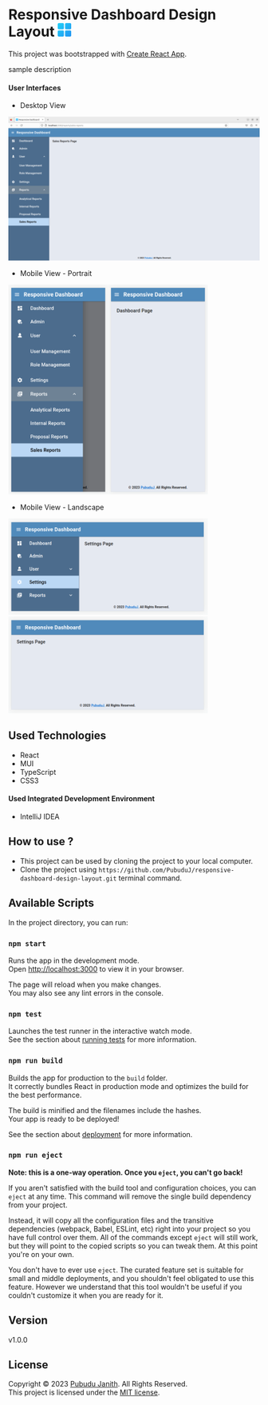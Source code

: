 # Responsive Dashboard Design Layout <img src="public/favicon.png" alt="header-logo" width="27px"/>

This project was bootstrapped with [Create React App](https://github.com/facebook/create-react-app).

sample description

#### User Interfaces

- Desktop View<br>

<img src="assets/desktop-view.png" alt="roll-back" width="800px"/>

- Mobile View - Portrait<br>

<img src="assets/mobile-view-portrait-1.png" alt="roll-back" width="200px"/><img src="assets/mobile-view-portrait-2.png" alt="roll-back" width="200px"/>

- Mobile View - Landscape<br>

<img src="assets/mobile-view-landscape-1.png" alt="roll-back" width="400px"/><img src="assets/mobile-view-landscape-2.png" alt="roll-back" width="400px"/>

## Used Technologies

- React
- MUI
- TypeScript
- CSS3

#### Used Integrated Development Environment
- IntelliJ IDEA

## How to use ?
- This project can be used by cloning the
  project to your local computer.
- Clone the project using `https://github.com/PubuduJ/responsive-dashboard-design-layout.git` terminal command.


## Available Scripts

In the project directory, you can run:

### `npm start`

Runs the app in the development mode.\
Open [http://localhost:3000](http://localhost:3000) to view it in your browser.

The page will reload when you make changes.\
You may also see any lint errors in the console.

### `npm test`

Launches the test runner in the interactive watch mode.\
See the section about [running tests](https://facebook.github.io/create-react-app/docs/running-tests) for more information.

### `npm run build`

Builds the app for production to the `build` folder.\
It correctly bundles React in production mode and optimizes the build for the best performance.

The build is minified and the filenames include the hashes.\
Your app is ready to be deployed!

See the section about [deployment](https://facebook.github.io/create-react-app/docs/deployment) for more information.

### `npm run eject`

**Note: this is a one-way operation. Once you `eject`, you can't go back!**

If you aren't satisfied with the build tool and configuration choices, you can `eject` at any time. This command will remove the single build dependency from your project.

Instead, it will copy all the configuration files and the transitive dependencies (webpack, Babel, ESLint, etc) right into your project so you have full control over them. All of the commands except `eject` will still work, but they will point to the copied scripts so you can tweak them. At this point you're on your own.

You don't have to ever use `eject`. The curated feature set is suitable for small and middle deployments, and you shouldn't feel obligated to use this feature. However we understand that this tool wouldn't be useful if you couldn't customize it when you are ready for it.

## Version
v1.0.0

## License
Copyright &copy; 2023 [Pubudu Janith](https://www.linkedin.com/in/pubudujanith/). All Rights Reserved.<br>
This project is licensed under the [MIT license](LICENSE.txt).